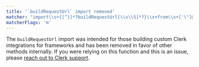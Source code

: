 ```yaml
---
title: '`buildRequestUrl` import removed'
matcher: "import\\s+{[^}]*?buildRequestUrl[\\s\\S]*?}\\s+from\\s+['\"]@clerk\/backend['\"]"
matcherFlags: 'm'
---
```


The `buildRequestUrl` import was intended for those building custom Clerk integrations for frameworks and has been removed in favor of other methods internally. If you were relying on this function and this is an issue, please [reach out to Clerk support](https://clerk.com/support).
